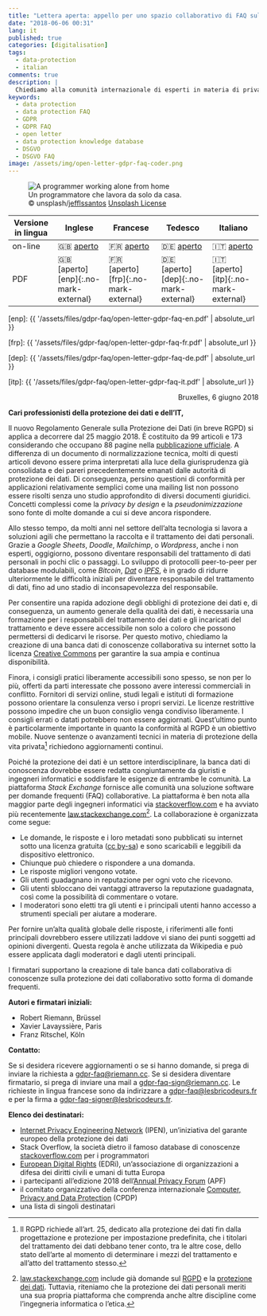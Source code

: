 ```yaml
---
title: "Lettera aperta: appello per uno spazio collaborativo di FAQ sulla protezione dei dati"
date: "2018-06-06 00:31"
lang: it
published: true
categories: [digitalisation]
tags:
  - data-protection
  - italian
comments: true
description: |
  Chiediamo alla comunità internazionale di esperti in materia di privacy e IT di stabilire una base di conoscenze collaborative su Internet per la protezione dei dati (GDPR FAQ).
keywords:
  - data protection
  - data protection FAQ
  - GDPR
  - GDPR FAQ
  - open letter
  - data protection knowledge database
  - DSGVO
  - DSGVO FAQ
image: /assets/img/open-letter-gdpr-faq-coder.png
---
```


<figure>
  <img src="{{ "/assets/img/open-letter-gdpr-faq-coder.png" | absolute_url }}" alt="A programmer working alone from home">
  <figcaption><div class="caption">Un programmatore che lavora da solo da casa.</div>
<div class="license">© unsplash/<a href="https://unsplash.com/photos/9SoCnyQmkzI">jefflssantos</a> <a href="https://unsplash.com/license">Unsplash License</a>
</div></figcaption>
</figure>

| Versione in lingua | Inglese                                | Francese                               | Tedesco                                | Italiano                               |
| ------------------ | -------------------------------------- | -------------------------------------- | -------------------------------------- | -------------------------------------- |
| on-line            | :gb: [aperto][eno]                     | :fr: [aperto][fro]                     | :de: [aperto][deo]                     | :it: [aperto][ito]                     |
| PDF                | :gb: [aperto][enp]{:.no-mark-external} | :fr: [aperto][frp]{:.no-mark-external} | :de: [aperto][dep]{:.no-mark-external} | :it: [aperto][itp]{:.no-mark-external} |

[eno]: 2018-06-06-open-letter-call-for-a-collaborative-data-protection-faq.md
[enp]: {{ '/assets/files/gdpr-faq/open-letter-gdpr-faq-en.pdf' | absolute_url }}

[fro]: https://lesbricodeurs.fr/notes/RGPD-FAQ/
[frp]: {{ '/assets/files/gdpr-faq/open-letter-gdpr-faq-fr.pdf' | absolute_url }}

[deo]: 2018-06-06-open-letter-call-for-a-collaborative-data-protection-faq-de.md
[dep]: {{ '/assets/files/gdpr-faq/open-letter-gdpr-faq-de.pdf' | absolute_url }}

[ito]: 2018-06-06-open-letter-call-for-a-collaborative-data-protection-faq-it.md
[itp]: {{ '/assets/files/gdpr-faq/open-letter-gdpr-faq-it.pdf' | absolute_url }}

<div style="text-align:right">
Bruxelles, 6 giugno 2018
</div>


**Cari professionisti della protezione dei dati e dell’IT,**

Il nuovo Regolamento Generale sulla Protezione dei Dati (in breve RGPD) si applica a decorrere dal 25 maggio 2018. È costituito da 99 articoli e 173 considerando che occupano 88 pagine nella [pubblicazione ufficiale][GDPR-eurlex]. A differenza di un documento di normalizzazione tecnica, molti di questi articoli devono essere prima interpretati alla luce della giurisprudenza già consolidata e dei pareri precedentemente emanati dalle autorità di protezione dei dati. Di conseguenza, persino questioni di conformità per applicazioni relativamente semplici come una mailing list non possono essere risolti senza uno studio approfondito di diversi documenti giuridici. Concetti complessi come la *privacy by design* e la *pseudonimizzazione* sono fonte di molte domande a cui si deve ancora rispondere.

Allo stesso tempo, da molti anni nel settore dell’alta tecnologia si lavora a soluzioni agili che permettano la raccolta e il trattamento dei dati personali. Grazie a *Google Sheets*, *Doodle*, *Mailchimp*, o *Wordpress*, anche i non esperti, oggigiorno, possono diventare responsabili del trattamento di dati personali in pochi clic o passaggi. Lo sviluppo di protocolli peer-to-peer per database modulabili, come *Bitcoin*, *[Dat]* o *[IPFS]*, è in grado di ridurre ulteriormente le difficoltà iniziali per diventare responsabile del trattamento di dati, fino ad uno stadio di inconsapevolezza del responsabile.

Per consentire una rapida adozione degli obblighi di protezione dei dati e, di conseguenza, un aumento generale della qualità dei dati, è necessaria una formazione per i responsabili del trattamento dei dati e gli incaricati del trattamento e deve essere accessibile non solo a coloro che possono permettersi di dedicarvi le risorse. Per questo motivo, chiediamo la creazione di una banca dati di conoscenze collaborativa su internet sotto la licenza [Creative Commons][creative commons] per garantire la sua ampia e continua disponibilità.

Finora, i consigli pratici liberamente accessibili sono spesso, se non per lo più, offerti da parti interessate che possono avere interessi commerciali in conflitto. Fornitori di servizi online, studi legali e istituti di formazione possono orientare la consulenza verso i propri servizi. Le licenze restrittive possono impedire che un buon consiglio venga condiviso liberamente. I consigli errati o datati potrebbero non essere aggiornati. Quest’ultimo punto è particolarmente
importante in quanto la conformità al RGPD è un obiettivo mobile. Nuove sentenze o avanzamenti tecnici in materia di protezione della vita privata[^state-of-art] richiedono aggiornamenti continui.

[^state-of-art]: Il RGPD richiede all’art. 25, dedicato alla protezione dei dati fin dalla progettazione e protezione per impostazione predefinita, che i titolari del trattamento dei dati debbano tener conto, tra le altre cose, dello stato dell’arte al momento di determinare i mezzi del trattamento e all’atto del trattamento stesso.

Poiché la protezione dei dati è un settore interdisciplinare, la banca dati di conoscenza dovrebbe essere redatta congiuntamente da giuristi e ingegneri informatici e soddisfare le esigenze di entrambe le comunità. La piattaforma *Stack Exchange* fornisce alle comunità una soluzione software per domande frequenti (FAQ) collaborative. La piattaforma è ben nota alla maggior parte degli ingegneri informatici via [stackoverflow.com] e ha avviato più recentemente [law.stackexchange.com][law.stackexchange.com][^law-stackexchange]. La collaborazione è organizzata come segue:

- Le domande, le risposte e i loro metadati sono pubblicati su internet sotto una licenza gratuita ([cc by-sa]) e sono scaricabili e leggibili da dispositivo elettronico.
- Chiunque può chiedere o rispondere a una domanda.
- Le risposte migliori vengono votate.
- Gli utenti guadagnano in reputazione per ogni voto che ricevono.
- Gli utenti sbloccano dei vantaggi attraverso la reputazione guadagnata, così come la possibilità di commentare o votare.
- I moderatori sono eletti tra gli utenti e i principali utenti hanno accesso a strumenti speciali per aiutare a moderare.

Per fornire un’alta qualità globale delle risposte, i riferimenti alle fonti principali dovrebbero essere utilizzati laddove vi siano dei punti soggetti ad opinioni divergenti. Questa regola è anche utilizzata da Wikipedia e può essere applicata dagli moderatori e dagli utenti principali.

[^law-stackexchange]: [law.stackexchange.com] include già domande sul [RGPD](https://law.stackexchange.com/questions/tagged/gdpr) e la [protezione dei dati](https://law.stackexchange.com/questions/tagged/gdpr+data-protection). Tuttavia, riteniamo che la protezione dei dati personali meriti una sua propria piattaforma che comprenda anche altre discipline come l’ingegneria informatica o l’etica.

I firmatari supportano la creazione di tale banca dati collaborativa di conoscenze sulla protezione dei dati collaborativo sotto forma di domande frequenti.

**Autori e firmatari iniziali:**

- Robert Riemann, Brüssel
- Xavier Lavayssière, Paris
- Franz Ritschel, Köln

**Contatto:**

Se si desidera ricevere aggiornamenti o se si hanno domande, si prega di inviare la richiesta a <gdpr-faq@riemann.cc>. Se si desidera diventare firmatario, si prega di inviare una mail a <gdpr-faq-sign@riemann.cc>. Le richieste in lingua francese sono da indirizzare a <gdpr-faq@lesbricodeurs.fr> e per la firma a <gdpr-faq-signer@lesbricodeurs.fr>.

**Elenco dei destinatari:**

- [Internet Privacy Engineering Network][IPEN] (IPEN), un’iniziativa del garante europeo della protezione dei dati
- Stack Overflow, la società dietro il famoso database di conoscenze [stackoverflow.com] per i programmatori
- [European Digital Rights][EDRi] (EDRi), un’associazione di organizzazioni a difesa dei diritti civili e umani di tutta Europa
- i partecipanti all’edizione 2018 dell’[Annual Privacy Forum](http://privacyforum.eu/) (APF)
- il comitato organizzativo della conferenza internazionale [Computer, Privacy and Data Protection][CPDP] (CPDP)
- una lista di singoli destinatari

[stackoverflow.com]: https://stackoverflow.com "Programmer’s knowledge database Stackoverflow"
[IPEN]: https://edps.europa.eu/data-protection/ipen-internet-privacy-engineering-network_en "Internet Privacy Engineering Network"
[EDRi]: https://edri.org/
[CPDP]: http://www.cpdpconferences.org/
[GDPR-eurlex]: http://eur-lex.europa.eu/legal-content/EN/TXT/?uri=uriserv:OJ.L_.2016.119.01.0001.01.ENG "GDPR in the Official Journal of the European Union"
[Dat]: https://datproject.org/
[IPFS]: https://ipfs.io/
[creative commons]: https://creativecommons.org/
[law.stackexchange.com]: https://law.stackexchange.com
[cc by-sa]: https://creativecommons.org/licenses/by-sa/3.0/
